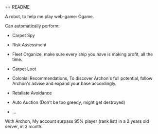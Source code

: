 == README

A robot, to help me play web-game: Ogame.

Can automatically perform:

* Carpet Spy

* Risk Assessment

* Fleet Organize, make sure every ship you have is making profit, all the time.

* Carpet Loot

* Colonial Recommendations, To discover Archon's full potential, follow Archon's advise and expand your base accordingly.

* Retaliate Avoidance

* Auto Auction (Don't be too greedy, might get destroyed)

* ...

With Archon, My account surpass 95% player (rank list) in a 2 years old server, in 3 month.
